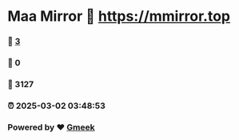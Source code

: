 # Maa Mirror :link: https://mmirror.top 
### :page_facing_up: [3](https://mmirror.top/tag.html) 
### :speech_balloon: 0 
### :hibiscus: 3127 
### :alarm_clock: 2025-03-02 03:48:53 
### Powered by :heart: [Gmeek](https://github.com/Meekdai/Gmeek)
